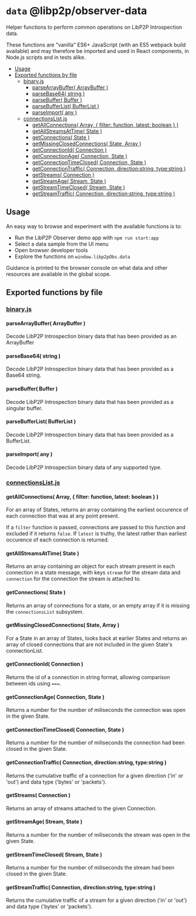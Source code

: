 # `data` @libp2p/observer-data

Helper functions to perform common operations on LibP2P Introspection data.

These functions are "vanilla" ES6+ JavaScript (with an ES5 webpack build available) and may therefore be imported and used in React components, in Node.js scripts and in tests alike. 

<!-- MarkdownTOC -->

- [Usage](#usage)
- [Exported functions by file](#exported-functions-by-file)
  - [binary.js](#binaryjs)
    - [parseArrayBuffer\( ArrayBuffer \)](#parsearraybuffer-arraybuffer-)
    - [parseBase64\( string \)](#parsebase64-string-)
    - [parseBuffer\( Buffer \)](#parsebuffer-buffer-)
    - [parseBufferList\( BufferList \)](#parsebufferlist-bufferlist-)
    - [parseImport\( any \)](#parseimport-any-)
  - [connectionsList.js](#connectionslistjs)
    - [getAllConnections\( Array, { filter: function, latest: boolean } \)](#getallconnections-array--filter-function-latest-boolean--)
    - [getAllStreamsAtTime\( State \)](#getallstreamsattime-state-)
    - [getConnections\( State \)](#getconnections-state-)
    - [getMissingClosedConnections\( State, Array \)](#getmissingclosedconnections-state-array-)
    - [getConnectionId\( Connection \)](#getconnectionid-connection-)
    - [getConnectionAge\( Connection, State \)](#getconnectionage-connection-state-)
    - [getConnectionTimeClosed\( Connection, State \)](#getconnectiontimeclosed-connection-state-)
    - [getConnectionTraffic\( Connection, direction:string, type:string \)](#getconnectiontraffic-connection-directionstring-typestring-)
    - [getStreams\( Connection \)](#getstreams-connection-)
    - [getStreamAge\( Stream, State \)](#getstreamage-stream-state-)
    - [getStreamTimeClosed\( Stream, State \)](#getstreamtimeclosed-stream-state-)
    - [getStreamTraffic\( Connection, direction:string, type:string \)](#getstreamtraffic-connection-directionstring-typestring-)

<!-- /MarkdownTOC -->


<a id="usage"></a>
## Usage

An easy way to browse and experiment with the available functions is to:

- Run the LibP2P Observer demo app with `npm run start:app`
- Select a data sample from the UI menu
- Open browser developer tools
- Explore the functions on `window.libp2pObs.data`

Guidance is printed to the browser console on what data and other resources are available in the global scope.

<a id="exported-functions-by-file"></a>
## Exported functions by file

<a id="binaryjs"></a>
### [binary.js](lib/binary.js)

<a id="parsearraybuffer-arraybuffer-"></a>
#### parseArrayBuffer( ArrayBuffer )

Decode LibP2P Introspection binary data that has been provided as an ArrayBuffer

<a id="parsebase64-string-"></a>
#### parseBase64( string )

Decode LibP2P Introspection binary data that has been provided as a Base64 string.

<a id="parsebuffer-buffer-"></a>
#### parseBuffer( Buffer )

Decode LibP2P Introspection binary data that has been provided as a singular buffer.

<a id="parsebufferlist-bufferlist-"></a>
#### parseBufferList( BufferList )

Decode LibP2P Introspection binary data that has been provided as a BufferList.

<a id="parseimport-any-"></a>
#### parseImport( any )

Decode LibP2P Introspection binary data of any supported type.

<a id="connectionslistjs"></a>
### [connectionsList.js](lib/connectionsList.js)

<a id="getallconnections-array--filter-function-latest-boolean--"></a>
#### getAllConnections( Array, { filter: function, latest: boolean } )

For an array of States, returns an array containing the earliest occurence of each connection that was at any point present.

If a `filter` function is passed, connections are passed to this function and excluded if it returns `false`. If `latest` is truthy, the latest rather than earliest occurence of each connection is returned.  

<a id="getallstreamsattime-state-"></a>
#### getAllStreamsAtTime( State )

Returns an array containing an object for each stream present in each connection in a state message, with keys `stream` for the stream data and `connection` for the connection the stream is attached to.

<a id="getconnections-state-"></a>
#### getConnections( State )

Returns an array of connections for a state, or an empty array if it is missing the `connectionsList` subsystem.

<a id="getmissingclosedconnections-state-array-"></a>
#### getMissingClosedConnections( State, Array )

For a State in an array of States, looks back at earlier States and returns an array of closed connections that are not included in the given State's connectionList.

<a id="getconnectionid-connection-"></a>
#### getConnectionId( Connection )

Returns the id of a connection in string format, allowing comparison between ids using `===`.

<a id="getconnectionage-connection-state-"></a>
#### getConnectionAge( Connection, State )

Returns a number for the number of miliseconds the connection was open in the given State. 

<a id="getconnectiontimeclosed-connection-state-"></a>
#### getConnectionTimeClosed( Connection, State )

Returns a number for the number of miliseconds the connection had been closed in the given State. 

<a id="getconnectiontraffic-connection-directionstring-typestring-"></a>
#### getConnectionTraffic( Connection, direction:string, type:string )

Returns the cumulative traffic of a connection for a given direction ('in' or 'out') and data type ('bytes' or 'packets'). 

<a id="getstreams-connection-"></a>
#### getStreams( Connection )

Returns an array of streams attached to the given Connection.

<a id="getstreamage-stream-state-"></a>
#### getStreamAge( Stream, State )

Returns a number for the number of miliseconds the stream was open in the given State. 

<a id="getstreamtimeclosed-stream-state-"></a>
#### getStreamTimeClosed( Stream, State )

Returns a number for the number of miliseconds the stream had been closed in the given State. 

<a id="getstreamtraffic-connection-directionstring-typestring-"></a>
#### getStreamTraffic( Connection, direction:string, type:string )

Returns the cumulative traffic of a stream for a given direction ('in' or 'out') and data type ('bytes' or 'packets'). 
